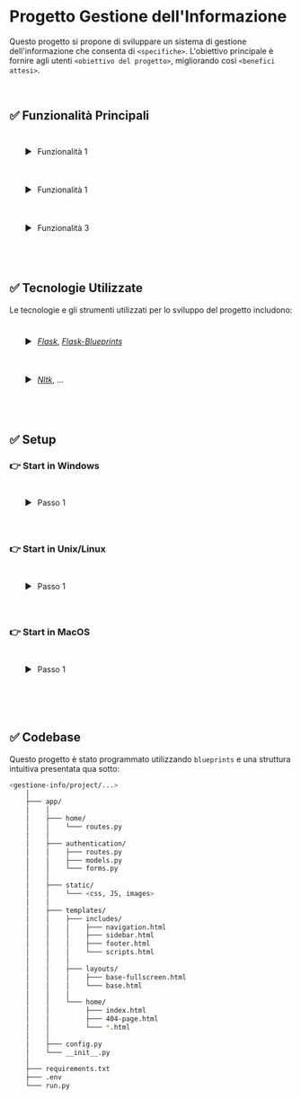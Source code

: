 <style>
    ul {
        list-style-type: "▶"; /* Rimuove i punti di default */
        padding-left: 40px; /* Rimuove il padding predefinito */
        margin-left: 0px; /* Rimuove il margin predefinito */
    }

    ul li {
        padding: 10px; /* Imposta il padding desiderato */
        line-height: 20px; /* Imposta l'altezza fissa per le righe */
        transition: cubic-bezier(.09,.33,.03,1.01) background-color 1s; /* Aggiunge una transizione fluida */
    }

    ul li:hover {
        background-color: #373b3e; /* Cambia colore dello sfondo al passaggio del mouse */
    }
</style>

# Progetto Gestione dell'Informazione

Questo progetto si propone di sviluppare un sistema di gestione dell'informazione che consenta di `<specifiche>`. L'obiettivo principale è fornire agli utenti `<obiettivo del progetto>`, migliorando così `<benefici attesi>`.

<br />

## ✅ Funzionalità Principali

- Funzionalità 1
  
- Funzionalità 1

- Funzionalità 3

<br />

## ✅ Tecnologie Utilizzate
Le tecnologie e gli strumenti utilizzati per lo sviluppo del progetto includono:

- *[Flask](https://en.wikipedia.org/wiki/Flask_(web_framework))*,
  *[Flask-Blueprints](https://flask.palletsprojects.com/en/3.0.x/blueprints/)*
  
- *[Nltk](https://www.nltk.org/)*, ...

<br />

## ✅ Setup

### 👉 Start in Windows
- Passo 1

    ```cmd
    ```

### 👉 Start in Unix/Linux
- Passo 1

    ```bash
    ```

### 👉 Start in MacOS
- Passo 1

    ```bash
    ```

<br />

## ✅ Codebase <!-- https://symbl.cc/en/unicode/blocks/box-drawing/ -->

Questo progetto è stato programmato utilizzando `blueprints` e una struttura intuitiva presentata qua sotto: 

```bash
<gestione-info/project/...>
    │
    ├─── app/
    │    │
    │    ├─── home/                          
    │    │    └─── routes.py                  
    │    │
    │    ├─── authentication/                
    │    │    ├─── routes.py                  
    │    │    ├─── models.py                  
    │    │    └─── forms.py                   
    │    │
    │    ├─── static/
    │    │    └─── <css, JS, images>          
    │    │
    │    ├─── templates/                       
    │    │    ├─── includes/                   
    │    │    │    ├─── navigation.html        
    │    │    │    ├─── sidebar.html           
    │    │    │    ├─── footer.html            
    │    │    │    └─── scripts.html           
    │    │    │
    │    │    ├─── layouts/                    
    │    │    │    ├─── base-fullscreen.html   
    │    │    │    └─── base.html              
    │    │    │
    │    │    └─── home/                       
    │    │         ├─── index.html             
    │    │         ├─── 404-page.html          
    │    │         └─── *.html                 
    │    │    
    │    ├─── config.py                              
    │    └─── __init__.py                            
    │
    ├─── requirements.txt                      
    ├─── .env                                  
    └─── run.py                                
```
